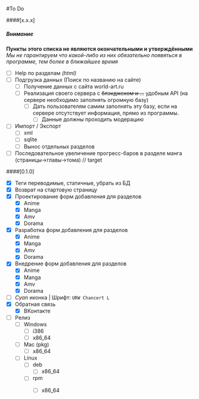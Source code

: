 #To Do

####[x.x.x]
##### Внимание
**Пункты этого списка не являются окончательными и утверждёнными**
*Мы не гарантируем что какой-либо из них обязательно появяться в программе, тем более в ближайшее время*
- [ ] Help по разделам *(html)*
- [ ] Подгрузка данных (Поиск по названию на сайте)
  - [ ] Получение данных с сайта world-art.ru
  - [ ] Реализация своего сервера с ~~блэкджеком и ...~~ удобным API (на сервере необходимо заполнять огромную базу)
     - [ ] Дать пользователям самим заполнять эту базу, если на сервере отсутствует информация, прямо из программы.
       - [ ] Данные должны проходить модерацию
- [ ] Импорт / Экспорт 
  - [ ] xml
  - [ ] sqlite
  - [ ] Вынос отдельных разделов
- [ ] Последовательное увеличение прогресс-баров в разделе манга (страницы->главы->тома) // target

####[0.1.0]
- [x] Теги переводимые, статичные, убрать из БД
- [x] Возврат на стартовую страницу
- [x] Проектирование форм добавления для разделов
  - [x] Anime
  - [x] Manga
  - [x] Amv
  - [x] Dorama
- [x] Разработка форм добавления для разделов
  - [x] Anime
  - [x] Manga
  - [x] Amv
  - [x] Dorama
- [x] Внедрение форм добавления для разделов
  - [x] Anime
  - [x] Manga
  - [x] Amv
  - [x] Dorama
- [ ] *Cyan* иконка | Шрифт: `URW Chancert L`
- [x] Обратная связь
  - [x] ВКонтакте
- [ ] Релиз
  - [ ] Windows
    - [ ] i386
    - [ ] x86_64
  - [ ] Mac (pkg)
    - [ ] x86_64
  - [ ] Linux
    - [ ] deb
      - [ ] x86_64
    - [ ] rpm
      - [ ] x86_64

